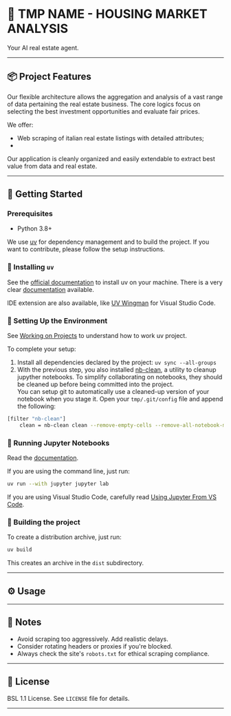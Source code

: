 # 🏡 TMP NAME - HOUSING MARKET ANALYSIS

Your AI real estate agent.

---

## 📦 Project Features

Our flexible architecture allows the aggregation and analysis of a vast range of data pertaining the real estate business.
The core logics focus on selecting the best investment opportunities and evaluate fair prices.

We offer:
- Web scraping of italian real estate listings with detailed attributes;
- 

Our application is cleanly organized and easily extendable to extract best value from data and real estate.

---

## 🚀 Getting Started

### Prerequisites

- Python 3.8+

We use [uv](https://github.com/astral-sh/uv) for dependency management and to build the project. If you want to contribute, please follow the setup instructions.

### 🔧 Installing `uv`

See the [official documentation](https://docs.astral.sh/uv/getting-started/installation/) to install uv on your machine. There is a very clear [documentation](https://docs.astral.sh/uv/) available.

IDE extension are also available, like [UV Wingman](https://marketplace.visualstudio.com/items?itemName=DJSaunders1997.uv-wingman) for Visual Studio Code. 


### 📁 Setting Up the Environment

See [Working on Projects](https://docs.astral.sh/uv/guides/projects/#uvlock) to understand how to work uv project.

To complete your setup:

1. Install all dependencies declared by the project: `uv sync --all-groups`
2. With the previous step, you also installed [nb-clean](https://github.com/srstevenson/nb-clean), a utility to cleanup jupyther notebooks. To simplify collaborating on notebooks, they should be cleaned up before being committed into the project.\
You can setup git to automatically use a cleaned-up version of your notebook when you stage it. Open your `tmp/.git/config` file and append the following:
```bash
[filter "nb-clean"]
	clean = nb-clean clean --remove-empty-cells --remove-all-notebook-metadata
```

### 📓 Running Jupyter Notebooks

Read the [documentation](https://docs.astral.sh/uv/guides/integration/jupyter/).

If you are using the command line, just run:

```bash
uv run --with jupyter jupyter lab
```

If you are using Visual Studio Code, carefully read [Using Jupyter From VS Code](https://docs.astral.sh/uv/guides/integration/jupyter/#using-jupyter-from-vs-code).

### 📓 Building the project

To create a distribution archive, just run:

```bash
uv build
```

This creates an archive in the `dist` subdirectory.

---

## ⚙️ Usage



---

## 📝 Notes

* Avoid scraping too aggressively. Add realistic delays.
* Consider rotating headers or proxies if you're blocked.
* Always check the site's `robots.txt` for ethical scraping compliance.

---

## 📄 License

BSL 1.1 License. See `LICENSE` file for details.

---
